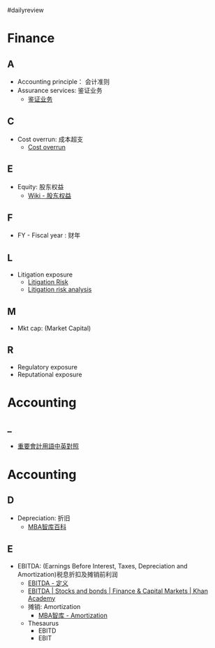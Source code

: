 #dailyreview

# Finance
## A
- Accounting principle： 会计准则
- Assurance services: 鉴证业务
  - [鉴证业务](https://wiki.mbalib.com/zh-tw/%E9%89%B4%E8%AF%81%E4%B8%9A%E5%8A%A1)


## C
- Cost overrun: 成本超支
  - [Cost overrun](https://en.wikipedia.org/wiki/Cost_overrun)
## E
- Equity: 股东权益
  - [Wiki - 股东权益](https://zh.wikipedia.org/wiki/%E8%82%A1%E6%9D%B1%E6%AC%8A%E7%9B%8A)
## F
- FY - Fiscal year : 财年

## L
- Litigation exposure
  - [Litigation Risk](https://www.investopedia.com/terms/l/litigation-risk.asp)
  - [Litigation risk analysis](https://en.wikipedia.org/wiki/Litigation_risk_analysis)

## M
- Mkt cap: (Market Capital)

## R
- Regulatory exposure
- Reputational exposure

# Accounting
## _
- [重要會計用語中英對照](https://www.ardf.org.tw/html/tifrs1001115.pdf)

# Accounting
## D
- Depreciation: 折旧
  - [MBA智库百科](https://wiki.mbalib.com/wiki/%E6%8A%98%E6%97%A7)
## E
- EBITDA: (Earnings Before Interest, Taxes, Depreciation and Amortization)税息折扣及摊销前利润
  - [EBITDA - 定义](https://wiki.mbalib.com/wiki/EBITDA)
  - [EBITDA | Stocks and bonds | Finance & Capital Markets | Khan Academy](https://www.youtube.com/watch?v=v4Fq9LEspzw)
  - 摊销: Amortization
    - [MBA智库 - Amortization](https://wiki.mbalib.com/wiki/%E6%91%8A%E9%94%80)
  - Thesaurus
    - EBITD
    - EBIT